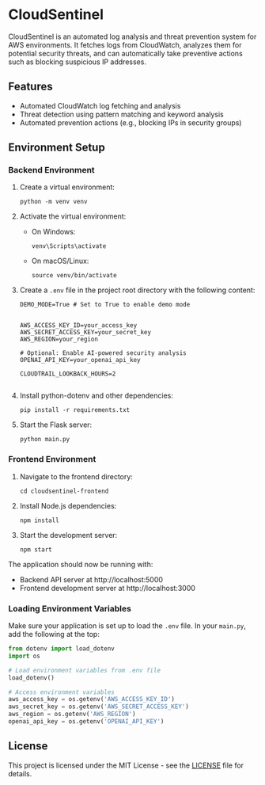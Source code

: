 # CloudSentinel

CloudSentinel is an automated log analysis and threat prevention system for AWS environments. It fetches logs from CloudWatch, analyzes them for potential security threats, and can automatically take preventive actions such as blocking suspicious IP addresses.

## Features

- Automated CloudWatch log fetching and analysis
- Threat detection using pattern matching and keyword analysis
- Automated prevention actions (e.g., blocking IPs in security groups)


## Environment Setup

### Backend Environment

1. Create a virtual environment:
   ```
   python -m venv venv
   ```

2. Activate the virtual environment:
   - On Windows:
     ```
     venv\Scripts\activate
     ```
   - On macOS/Linux:
     ```
     source venv/bin/activate
     ```
     

3. Create a `.env` file in the project root directory with the following content:
   ```
   DEMO_MODE=True # Set to True to enable demo mode


   AWS_ACCESS_KEY_ID=your_access_key
   AWS_SECRET_ACCESS_KEY=your_secret_key
   AWS_REGION=your_region
   
   # Optional: Enable AI-powered security analysis
   OPENAI_API_KEY=your_openai_api_key
   
   CLOUDTRAIL_LOOKBACK_HOURS=2
  
   ```

4. Install python-dotenv and other dependencies:
   ```
   pip install -r requirements.txt
   ```

5. Start the Flask server:
   ```
   python main.py
   ```

### Frontend Environment

1. Navigate to the frontend directory:
   ```
   cd cloudsentinel-frontend
   ```

2. Install Node.js dependencies:
   ```
   npm install
   ```

3. Start the development server:
   ```
   npm start
   ```

The application should now be running with:
- Backend API server at http://localhost:5000
- Frontend development server at http://localhost:3000

### Loading Environment Variables

Make sure your application is set up to load the `.env` file. In your `main.py`, add the following at the top:

```python
from dotenv import load_dotenv
import os

# Load environment variables from .env file
load_dotenv()

# Access environment variables
aws_access_key = os.getenv('AWS_ACCESS_KEY_ID')
aws_secret_key = os.getenv('AWS_SECRET_ACCESS_KEY')
aws_region = os.getenv('AWS_REGION')
openai_api_key = os.getenv('OPENAI_API_KEY')
```

## License

This project is licensed under the MIT License - see the [LICENSE](LICENSE) file for details.

